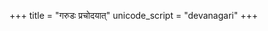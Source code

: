 +++
title = "गरुडः प्रचोदयात्"
unicode_script = "devanagari"
+++

<div class="js_include" url="/vedAH/yajuH/taittirIyam/AraNyakam/vishvAsa-prastutiH/06/aMshAH/garuDaH_prachodayAt/"  newLevelForH1="2" includeTitle="false"> </div>   
